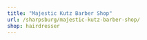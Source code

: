 ```yaml
---
title: "Majestic Kutz Barber Shop"
url: /sharpsburg/majestic-kutz-barber-shop/
shop: hairdresser
---
```

